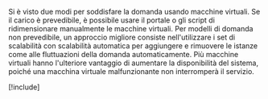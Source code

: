 Si è visto due modi per soddisfare la domanda usando macchine virtuali. Se il carico è prevedibile, è possibile usare il portale o gli script di ridimensionare manualmente le macchine virtuali. Per modelli di domanda non prevedibile, un approccio migliore consiste nell'utilizzare i set di scalabilità con scalabilità automatica per aggiungere e rimuovere le istanze come alle fluttuazioni della domanda automaticamente. Più macchine virtuali hanno l'ulteriore vantaggio di aumentare la disponibilità del sistema, poiché una macchina virtuale malfunzionante non interromperà il servizio.

[!include[](../../../includes/azure-sandbox-cleanup.md)]